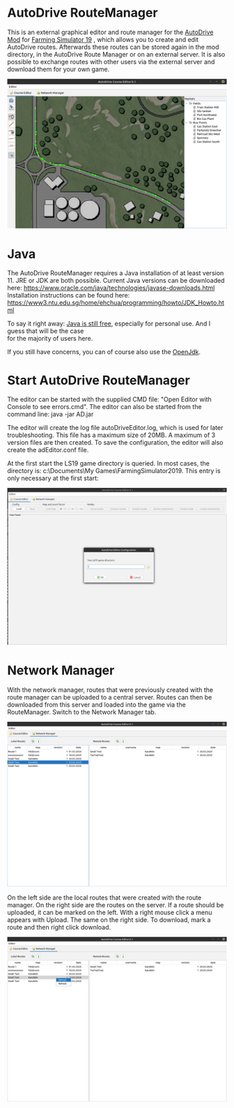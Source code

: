 
# AutoDrive RouteManager
This is an external graphical editor and route manager for the [AutoDrive Mod](https://github.com/Stephan-S/FS19_AutoDrive) for [Farming Simulator 19](https://www.farming-simulator.com/) , which allows you to create and
edit AutoDrive routes. Afterwards these routes can be stored again in the mod directory, in the AutoDrive Route Manager or on an external server.
It is also possible to exchange routes with other users via the external server and download them for your own game.

![Editor](images/editor.png)

# Java
The AutoDrive RouteManager requires a Java installation of at least version 11. JRE or JDK are both possible.
Current Java versions can be downloaded here: <https://www.oracle.com/java/technologies/javase-downloads.html>
Installation instructions can be found here: <https://www3.ntu.edu.sg/home/ehchua/programming/howto/JDK_Howto.html>

To say it right away: [Java is still free](https://docs.google.com/document/d/1nFGazvrCvHMZJgFstlbzoHjpAVwv5DEdnaBr_5pKuHo/preview), especially for personal use. And I guess that will be the case  
for the majority of users here.

If you still have concerns, you can of course also use the [OpenJdk](https://jdk.java.net/archive/).

# Start AutoDrive RouteManager
The editor can be started with the supplied CMD file: "Open Editor with Console to see errors.cmd". The editor can also be started from the command line: java -jar AD.jar

The editor will create the log file autoDriveEditor.log, which is used for later troubleshooting. This file has a maximum size of 20MB. A maximum of 3 version files are then created.
To save the configuration, the editor will also create the adEditor.conf file.

At the first start the LS19 game directory is queried. In most cases, the directory is: c:\Documents\My Games\FarmingSimulator2019. This entry is only necessary at the first start:

![FirstStart.png](images/FirstStart.png)


# Network Manager
With the network manager, routes that were previously created with the route manager can be uploaded to a central server. Routes can then be downloaded from this server and loaded into the game via the RouteManager.
Switch to the Network Manager tab.

![NetworkManager.png](images/NetworkManager.png)

On the left side are the local routes that were created with the route manager. On the right side are the routes on the server.
If a route should be uploaded, it can be marked on the left. With a right mouse click a menu appears with Upload.
The same on the right side. To download, mark a route and then right click download.

![NetworkManager_Upload.png](images/NetworkManager_Upload.png)

